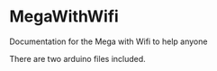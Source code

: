# MegaWithWifi
Documentation for the Mega with Wifi to help anyone

There are two arduino files included. 
